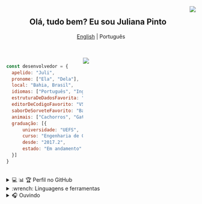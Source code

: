 <img height="40" align="right" src="https://octodex.github.com/images/nyantocat.gif">
<h2 align="center"> Olá, tudo bem? Eu sou Juliana Pinto  </h2>

<p align="center">
        <a href="https://github.com/Juliapp/Juliapp/blob/master/README.md">English</a> |  Português
 </p>
 
<!--<img width="500" align="right" src="https://media1.tenor.com/images/4fbdf5a686e9c241e8f56d06c8902241/tenor.gif">-->

</br>
</br>
<img width="300" align="right" src="https://i.pinimg.com/originals/68/ae/bf/68aebf4c71bd1d6090f87237272b01e5.gif">

  ```javascript
const desenvolvedor = {
    apelido: "Juli",
    pronome: ["Ela", "Dela"],
    local: "Bahia, Brasil",
    idiomas: ["Português", "Inglês"],
    estruturaDeDadosFavorita: "JSON",
    editorDeCodigoFavorito: "VS Code",
    saborDeSorveteFavorito: "Baunilha",
    animais: ["Cachorros", "Gato"],
    graduação: [{
        universidade: "UEFS", 
        curso: "Engenharia de Computação",
        desde: "2017.2",
        estado: "Em andamento"
    }]
}
```
<br />
<details>
    <summary align="left">💻 📊 🏆 Perfil no GitHub</summary>
<br />
 <img src="https://github-readme-stats.vercel.app/api?username=Juliapp&show_icons=true&theme=radical&count_private=true" align="left" width="465px" height="210"/> 

<img src="https://github-readme-stats.vercel.app/api/top-langs/?username=Juliapp&langs_count=8&layout=compact&theme=radical" width="365px" height="210" /> 
</details>


<details>
    <summary align="left">:wrench: Linguagens e ferramentas</summary>
      <br />
      
Principalmente trabalhando com | Mas também faço| Aprendendo | Interessada em | Ferramentas que eu uso
------------------- | ------------- | -------- | ------------- | ------------
<img src="/assets/javascript.svg" alt="javascript" width="50" /> <img src="/assets/typescript.svg" alt="typescript" width="50"/> <br /> <img src="/assets/react.svg" alt="react" width="50"/> <img src="/assets/nodejs.svg" alt="nodejs" width="50"/> | <img src="/assets/c.svg" alt="C" width="50"/><img src="/assets/java.svg" alt="java" width="50"/><img src="/assets/css.svg" alt="css3"  width="50"/> <br /> <img src="/assets/html.svg" alt="html5"  width="50"/>  <img src="/assets/python.svg" alt="python"  width="50"/> |  <img src="/assets/docker.svg" alt="docker" width="50"/> <img src="/assets/husky.svg" alt="husky" width="50"/> <br /> <img src="/assets/cucumber.svg" alt="cucumber" width="50"/><img src="/assets/aws.svg" alt="aws" width="50"/>|  <img src="/assets/elixir.svg" alt="elixir" width="50"/>  <img src="/assets/firebase.svg" alt="firebase" width="50"/> <br />  <mg src="/assets/heroku.svg" alt="heroku" width="50"/>  |   <img src="/assets/vscode.svg" alt="vsCode"  width="50" /> <img src="/assets/yarn.svg" alt="yarn" width="50"/> <br /> <img src="/assets/eslint.svg" alt="eslint" width="50"/> <img src="/assets/git.svg" alt="git" width="50"/>
      
</details>


<details>
      <summary align="left">🎧 Ouvindo </summary>

[![spotify-github-profile](https://spotify-github-profile.vercel.app/api/view?uid=12147651958&cover_image=false)](https://spotify-github-profile.vercel.app/api/view?uid=12147651958&redirect=true)
</details>
